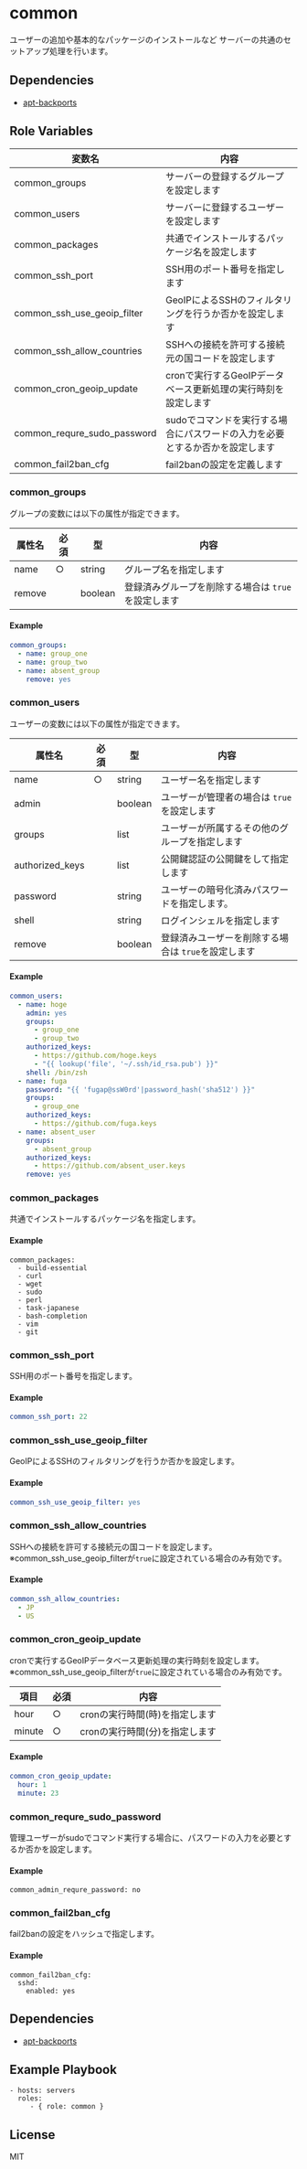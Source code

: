 common
=========

ユーザーの追加や基本的なパッケージのインストールなど
サーバーの共通のセットアップ処理を行います。

Dependencies
------------

* [apt-backports](https://github.com/histudy/ansible-role-apt-backports)

Role Variables
--------------

| 変数名                      | 内容                                                                         |
| --------------------------- | ---------------------------------------------------------------------------- |
| common_groups               | サーバーの登録するグループを設定します                                       |
| common_users                | サーバーに登録するユーザーを設定します                                       |
| common_packages             | 共通でインストールするパッケージ名を設定します                               |
| common_ssh_port             | SSH用のポート番号を指定します                                                |
| common_ssh_use_geoip_filter | GeoIPによるSSHのフィルタリングを行うか否かを設定します                       |
| common_ssh_allow_countries  | SSHへの接続を許可する接続元の国コードを設定します                            |
| common_cron_geoip_update    | cronで実行するGeoIPデータベース更新処理の実行時刻を設定します                |
| common_requre_sudo_password | sudoでコマンドを実行する場合にパスワードの入力を必要とするか否かを設定します |
| common_fail2ban_cfg         | fail2banの設定を定義します                                                   |

### common_groups

グループの変数には以下の属性が指定できます。

| 属性名          | 必須 | 型      | 内容                                             |
| --------------- | ---- | ------- | ------------------------------------------------ |
| name            | ○    | string  |  グループ名を指定します                |
| remove          |      | boolean |  登録済みグループを削除する場合は `true`を設定します                                                |

#### Example

```yml
common_groups:
  - name: group_one
  - name: group_two
  - name: absent_group
    remove: yes
```

### common_users

ユーザーの変数には以下の属性が指定できます。

| 属性名          | 必須 | 型      | 内容                                             |
| --------------- | ---- | ------- | ------------------------------------------------ |
| name            | ○    | string  | ユーザー名を指定します                 |
| admin           |      | boolean | ユーザーが管理者の場合は `true` を設定します     |
| groups          |      | list    | ユーザーが所属するその他のグループを指定します |
| authorized_keys |      | list    | 公開鍵認証の公開鍵をして指定します               |
| password        |      | string  | ユーザーの暗号化済みパスワードを指定します。     |
| shell           |      | string  | ログインシェルを指定します                       |
| remove          |      | boolean |  登録済みユーザーを削除する場合は `true`を設定します                                                |

#### Example

```yml
common_users:
  - name: hoge
    admin: yes
    groups:
      - group_one
      - group_two
    authorized_keys:
      - https://github.com/hoge.keys
      - "{{ lookup('file', '~/.ssh/id_rsa.pub') }}"
    shell: /bin/zsh
  - name: fuga
    password: "{{ 'fugap@ssW0rd'|password_hash('sha512') }}"
    groups:
      - group_one
    authorized_keys:
      - https://github.com/fuga.keys
  - name: absent_user
    groups:
      - absent_group
    authorized_keys:
      - https://github.com/absent_user.keys
    remove: yes
```



### common_packages

共通でインストールするパッケージ名を指定します。

#### Example

```
common_packages:
  - build-essential
  - curl
  - wget
  - sudo
  - perl
  - task-japanese
  - bash-completion
  - vim
  - git
```

### common_ssh_port

SSH用のポート番号を指定します。

#### Example

```yml
common_ssh_port: 22
```

### common_ssh_use_geoip_filter

GeoIPによるSSHのフィルタリングを行うか否かを設定します。

#### Example

```yml
common_ssh_use_geoip_filter: yes
```

### common_ssh_allow_countries

SSHへの接続を許可する接続元の国コードを設定します。  
※common_ssh_use_geoip_filterが`true`に設定されている場合のみ有効です。

#### Example

```yml
common_ssh_allow_countries:
  - JP
  - US
```

### common_cron_geoip_update

cronで実行するGeoIPデータベース更新処理の実行時刻を設定します。  
※common_ssh_use_geoip_filterが`true`に設定されている場合のみ有効です。

| 項目   | 必須 | 内容                           |
| ------ | ---- | ------------------------------ |
| hour   | ○    | cronの実行時間(時)を指定します |
| minute | ○    | cronの実行時間(分)を指定します |

#### Example

```yml
common_cron_geoip_update:
  hour: 1
  minute: 23
```

### common_requre_sudo_password

管理ユーザーがsudoでコマンド実行する場合に、パスワードの入力を必要とするか否かを設定します。

#### Example

```
common_admin_requre_password: no
```

### common_fail2ban_cfg

fail2banの設定をハッシュで指定します。

#### Example

```
common_fail2ban_cfg:
  sshd:
    enabled: yes
```


Dependencies
------------

* [apt-backports](https://github.com/histudy/ansible-role-apt-backports)

Example Playbook
----------------

    - hosts: servers
      roles:
         - { role: common }

License
-------

MIT
